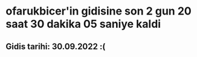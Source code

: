 # ofarukbicer'in gidisine son 2 gun 20 saat 30 dakika 05 saniye kaldi

## Gidis tarihi: 30.09.2022 :(